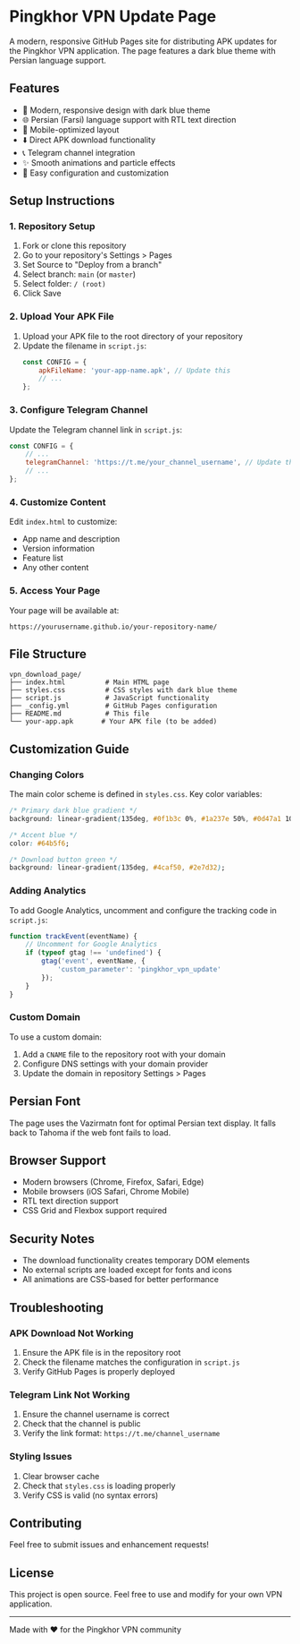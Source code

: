 # Pingkhor VPN Update Page

A modern, responsive GitHub Pages site for distributing APK updates for the Pingkhor VPN application. The page features a dark blue theme with Persian language support.

## Features

- 🎨 Modern, responsive design with dark blue theme
- 🌐 Persian (Farsi) language support with RTL text direction
- 📱 Mobile-optimized layout
- ⬇️ Direct APK download functionality
- 📞 Telegram channel integration
- ✨ Smooth animations and particle effects
- 🔧 Easy configuration and customization

## Setup Instructions

### 1. Repository Setup

1. Fork or clone this repository
2. Go to your repository's Settings > Pages
3. Set Source to "Deploy from a branch"
4. Select branch: `main` (or `master`)
5. Select folder: `/ (root)`
6. Click Save

### 2. Upload Your APK File

1. Upload your APK file to the root directory of your repository
2. Update the filename in `script.js`:
   ```javascript
   const CONFIG = {
       apkFileName: 'your-app-name.apk', // Update this
       // ...
   };
   ```

### 3. Configure Telegram Channel

Update the Telegram channel link in `script.js`:
```javascript
const CONFIG = {
    // ...
    telegramChannel: 'https://t.me/your_channel_username', // Update this
    // ...
};
```

### 4. Customize Content

Edit `index.html` to customize:
- App name and description
- Version information
- Feature list
- Any other content

### 5. Access Your Page

Your page will be available at:
```
https://yourusername.github.io/your-repository-name/
```

## File Structure

```
vpn_download_page/
├── index.html          # Main HTML page
├── styles.css          # CSS styles with dark blue theme
├── script.js           # JavaScript functionality
├── _config.yml         # GitHub Pages configuration
├── README.md           # This file
└── your-app.apk       # Your APK file (to be added)
```

## Customization Guide

### Changing Colors

The main color scheme is defined in `styles.css`. Key color variables:

```css
/* Primary dark blue gradient */
background: linear-gradient(135deg, #0f1b3c 0%, #1a237e 50%, #0d47a1 100%);

/* Accent blue */
color: #64b5f6;

/* Download button green */
background: linear-gradient(135deg, #4caf50, #2e7d32);
```

### Adding Analytics

To add Google Analytics, uncomment and configure the tracking code in `script.js`:

```javascript
function trackEvent(eventName) {
    // Uncomment for Google Analytics
    if (typeof gtag !== 'undefined') {
        gtag('event', eventName, {
            'custom_parameter': 'pingkhor_vpn_update'
        });
    }
}
```

### Custom Domain

To use a custom domain:

1. Add a `CNAME` file to the repository root with your domain
2. Configure DNS settings with your domain provider
3. Update the domain in repository Settings > Pages

## Persian Font

The page uses the Vazirmatn font for optimal Persian text display. It falls back to Tahoma if the web font fails to load.

## Browser Support

- Modern browsers (Chrome, Firefox, Safari, Edge)
- Mobile browsers (iOS Safari, Chrome Mobile)
- RTL text direction support
- CSS Grid and Flexbox support required

## Security Notes

- The download functionality creates temporary DOM elements
- No external scripts are loaded except for fonts and icons
- All animations are CSS-based for better performance

## Troubleshooting

### APK Download Not Working

1. Ensure the APK file is in the repository root
2. Check the filename matches the configuration in `script.js`
3. Verify GitHub Pages is properly deployed

### Telegram Link Not Working

1. Ensure the channel username is correct
2. Check that the channel is public
3. Verify the link format: `https://t.me/channel_username`

### Styling Issues

1. Clear browser cache
2. Check that `styles.css` is loading properly
3. Verify CSS is valid (no syntax errors)

## Contributing

Feel free to submit issues and enhancement requests!

## License

This project is open source. Feel free to use and modify for your own VPN application.

---

Made with ❤️ for the Pingkhor VPN community 
